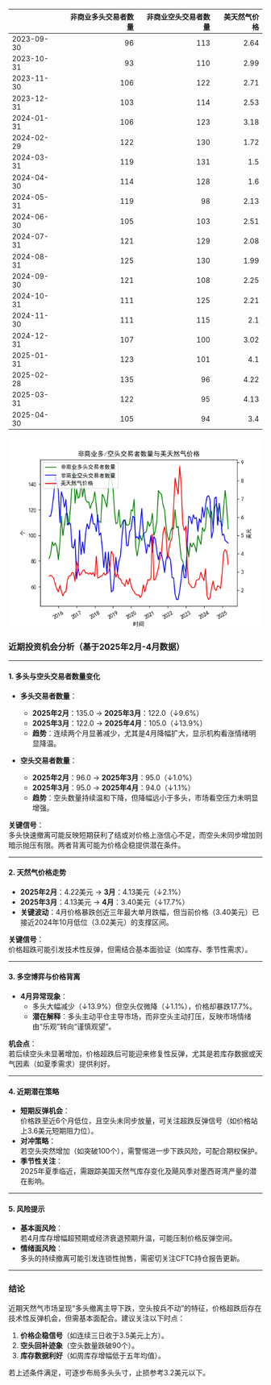 |            |   非商业多头交易者数量 |   非商业空头交易者数量 |   美天然气价格 |
|:-----------|-----------------------:|-----------------------:|---------------:|
| 2023-09-30 |                     96 |                    113 |           2.64 |
| 2023-10-31 |                     93 |                    110 |           2.99 |
| 2023-11-30 |                    106 |                    122 |           2.71 |
| 2023-12-31 |                    103 |                    114 |           2.53 |
| 2024-01-31 |                    106 |                    123 |           3.18 |
| 2024-02-29 |                    122 |                    130 |           1.72 |
| 2024-03-31 |                    119 |                    131 |           1.5  |
| 2024-04-30 |                    114 |                    128 |           1.6  |
| 2024-05-31 |                    119 |                     98 |           2.13 |
| 2024-06-30 |                    105 |                    103 |           2.51 |
| 2024-07-31 |                    121 |                    129 |           2.08 |
| 2024-08-31 |                    125 |                    130 |           1.99 |
| 2024-09-30 |                    121 |                    108 |           2.25 |
| 2024-10-31 |                    111 |                    125 |           2.21 |
| 2024-11-30 |                    111 |                    115 |           2.1  |
| 2024-12-31 |                    107 |                    100 |           3.02 |
| 2025-01-31 |                    123 |                    101 |           4.1  |
| 2025-02-28 |                    135 |                     96 |           4.22 |
| 2025-03-31 |                    122 |                     95 |           4.13 |
| 2025-04-30 |                    105 |                     94 |           3.4  |

![图](NYMEX_cft.png)



### 近期投资机会分析（基于2025年2月-4月数据）

---

#### **1. 多头与空头交易者数量变化**
- **多头交易者数量**：
  - **2025年2月**：135.0 → **2025年3月**：122.0（↓9.6%）  
  - **2025年3月**：122.0 → **2025年4月**：105.0（↓13.9%）  
  - **趋势**：连续两个月显著减少，尤其是4月降幅扩大，显示机构看涨情绪明显降温。

- **空头交易者数量**：
  - **2025年2月**：96.0 → **2025年3月**：95.0（↓1.0%）  
  - **2025年3月**：95.0 → **2025年4月**：94.0（↓1.1%）  
  - **趋势**：空头数量持续温和下降，但降幅远小于多头，市场看空压力未明显增强。

**关键信号**：  
多头快速撤离可能反映短期获利了结或对价格上涨信心不足，而空头未同步增加则暗示抛压有限。两者背离可能为价格企稳提供潜在条件。

---

#### **2. 天然气价格走势**
- **2025年2月**：4.22美元 → **3月**：4.13美元（↓2.1%）  
- **2025年3月**：4.13美元 → **4月**：3.40美元（↓17.7%）  
- **关键波动**：4月价格暴跌创近三年最大单月跌幅，但当前价格（3.40美元）已接近2024年10月低位（3.02美元）的支撑区间。

**关键信号**：  
价格超跌可能引发技术性反弹，但需结合基本面验证（如库存、季节性需求）。

---

#### **3. 多空博弈与价格背离**
- **4月异常现象**：  
  - 多头大幅减少（↓13.9%）但空头仅微降（↓1.1%），价格却暴跌17.7%。  
  - **潜在解释**：多头主动平仓主导市场，而非空头主动打压，反映市场情绪由“乐观”转向“谨慎观望”。

**机会点**：  
若后续空头未显著增加，价格超跌后可能迎来修复性反弹，尤其是若库存数据或天气因素（如夏季需求）提供利好。

---

#### **4. 近期潜在策略**
- **短期反弹机会**：  
  价格跌至近6个月低位，且空头未同步放量，可关注超跌反弹信号（如价格站上3.6美元短期阻力位）。  
- **对冲策略**：  
  若空头突然增加（如突破100个），需警惕进一步下跌风险，可配合期权保护。  
- **季节性关注**：  
  2025年夏季临近，需跟踪美国天然气库存变化及飓风季对墨西哥湾产量的潜在影响。

---

#### **5. 风险提示**
- **基本面风险**：  
  若4月库存增幅超预期或经济衰退预期升温，可能压制价格反弹空间。  
- **情绪面风险**：  
  多头的持续撤离可能引发连锁性抛售，需密切关注CFTC持仓报告更新。

---

### **结论**  
近期天然气市场呈现“多头撤离主导下跌，空头按兵不动”的特征，价格超跌后存在技术性反弹机会，但需基本面配合。建议关注以下时点：  
1. **价格企稳信号**（如连续三日收于3.5美元上方）。  
2. **空头回补迹象**（空头数量跌破90个）。  
3. **库存数据利好**（如周库存增幅低于五年均值）。  

若上述条件满足，可逐步布局多头头寸，止损参考3.2美元以下。
